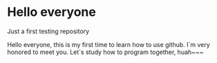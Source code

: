 # Hello everyone
Just a first testing repository

Hello everyone, this is my first time to learn how to use github. I\`m very honored to meet you.
Let\`s study how to program together, huah~~~

